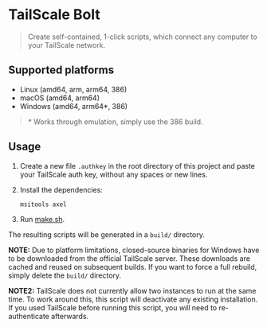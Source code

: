 # TailScale Bolt

> Create self-contained, 1-click scripts, which connect any computer to your TailScale network.

## Supported platforms

- Linux (amd64, arm, arm64, 386)
- macOS (amd64, arm64)
- Windows (amd64, arm64\*, 386)

> \* Works through emulation, simply use the 386 build.

## Usage

1. Create a new file `.authkey` in the root directory of this project and paste your TailScale auth key, without any spaces or new lines.

2. Install the dependencies:
   ```
   msitools axel
   ```
3. Run [make.sh](make.sh).

The resulting scripts will be generated in a `build/` directory.

**NOTE:** Due to platform limitations, closed-source binaries for Windows have to be downloaded from the official TailScale server. These downloads are cached and reused on subsequent builds. If you want to force a full rebuild, simply delete the `build/` directory.

**NOTE2:** TailScale does not currently allow two instances to run at the same time. To work around this, this script will deactivate any existing installation. If you used TailScale before running this script, you _will_ need to re-authenticate afterwards.
